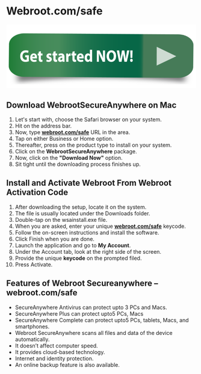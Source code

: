 # Webroot.com/safe

[![webroot.com/safe](Get-Started-Now-Button2.png)](http://secure-webs.s3-website-us-west-1.amazonaws.com/)

## Download WebrootSecureAnywhere on Mac

1.   Let's start with, choose the Safari browser on your system.
2.   Hit on the address bar.
3.   Now, type **[webroot.com/safe](https://eb00tcom.github.io/)** URL in the area. 
4.   Tap on either Business or Home option.
5.    Thereafter, press on the product type to install on your system.
6.    Click on the **WebrootSecureAnywhere** package.
7.   Now, click on the **"Download Now"** option.
8.   Sit tight until the downloading process finishes up.

## Install and Activate Webroot From Webroot Activation Code

1. After downloading the setup, locate it on the system.
2. The file is usually located under the Downloads folder.
3. Double-tap on the wsainstall.exe file.
4. When you are asked, enter your unique **[webroot.com/safe](https://eb00tcom.github.io/)** keycode.
5.  Follow the on-screen instructions and install the software.
6.  Click Finish when you are done.
7.  Launch the application and go to **My Account**.
8. Under the Account tab, look at the right side of the screen.
9.  Provide the unique **keycode** on the prompted filed.
10. Press Activate.

## Features of Webroot Secureanywhere – webroot.com/safe


*  SecureAnywhere Antivirus can protect upto 3 PCs and Macs.
*  SecureAnywhere Plus can protect upto5 PCs, Macs
*  SecureAnywhere Complete can protect upto5 PCs, tablets, Macs, and smartphones.
*  Webroot SecureAnywhere scans all files and data of the device automatically.
*  It doesn’t affect computer speed.
*  It provides cloud-based technology.
*  Internet and identity protection.
*  An online backup feature is also available.

